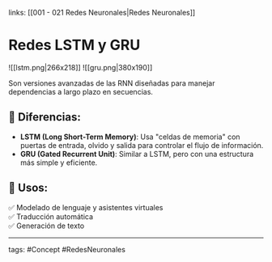links: [[001 - 021 Redes Neuronales|Redes Neuronales]]

# Redes LSTM y GRU
![[lstm.png|266x218]]  ![[gru.png|380x190]]

Son versiones avanzadas de las RNN diseñadas para manejar dependencias a largo plazo en secuencias.

## 📌 **Diferencias**:

- **LSTM (Long Short-Term Memory)**: Usa "celdas de memoria" con puertas de entrada, olvido y salida para controlar el flujo de información.
- **GRU (Gated Recurrent Unit)**: Similar a LSTM, pero con una estructura más simple y eficiente.

## 📌 **Usos**:

✅ Modelado de lenguaje y asistentes virtuales  
✅ Traducción automática  
✅ Generación de texto




---
tags:
	#Concept  #RedesNeuronales 